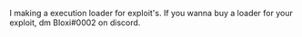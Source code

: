 I making a execution loader for exploit's. If you wanna buy a loader for your exploit, dm Bloxi#0002 on discord.
